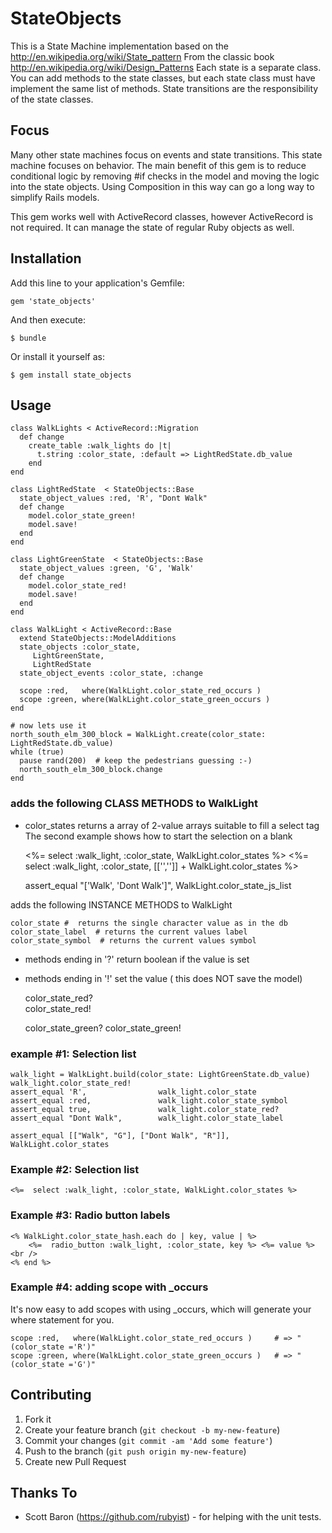 # StateObjects

This is a State Machine implementation based on the http://en.wikipedia.org/wiki/State_pattern
From the classic book http://en.wikipedia.org/wiki/Design_Patterns
Each state is a separate class.
You can add methods to the state classes, but each state class must have implement the same list of methods.
State transitions are the responsibility of the state classes.

## Focus
Many other state machines focus on events and state transitions.
This state machine focuses on behavior.
The main benefit of this gem is to reduce conditional logic by removing #if checks in the model and moving the logic into the state objects. Using Composition in this way can go a long way to simplify Rails models.

This gem works well with ActiveRecord classes, however ActiveRecord is not required.  It can manage the state of regular Ruby objects as well.

## Installation

Add this line to your application's Gemfile:

    gem 'state_objects'

And then execute:

    $ bundle

Or install it yourself as:

    $ gem install state_objects

## Usage

    class WalkLights < ActiveRecord::Migration
      def change
        create_table :walk_lights do |t|
          t.string :color_state, :default => LightRedState.db_value
        end
    end
    
    class LightRedState  < StateObjects::Base
      state_object_values :red, 'R', "Dont Walk" 
      def change
        model.color_state_green!
        model.save!    
      end  
    end        
    
    class LightGreenState  < StateObjects::Base
      state_object_values :green, 'G', 'Walk' 
      def change
        model.color_state_red!
        model.save!    
      end  
    end        
    
    class WalkLight < ActiveRecord::Base
      extend StateObjects::ModelAdditions
      state_objects :color_state,
         LightGreenState,
         LightRedState 
      state_object_events :color_state, :change
                                                                                       
      scope :red,   where(WalkLight.color_state_red_occurs )    
      scope :green, where(WalkLight.color_state_green_occurs ) 
    end

    # now lets use it 
    north_south_elm_300_block = WalkLight.create(color_state: LightRedState.db_value)
    while (true)
      pause rand(200)  # keep the pedestrians guessing :-)
      north_south_elm_300_block.change
    end

### adds the following CLASS METHODS to WalkLight

* color_states
  returns a array of 2-value arrays suitable to fill a select tag
  The second example shows how to start the selection on a blank
    
     <%= select :walk_light, :color_state, WalkLight.color_states %>
     <%= select :walk_light, :color_state,  [['','']] + WalkLight.color_states %>
    
     assert_equal "['Walk', 'Dont Walk']",  WalkLight.color_state_js_list
    

adds the following INSTANCE METHODS to WalkLight

    color_state #  returns the single character value as in the db    
    color_state_label  # returns the current values label    
    color_state_symbol  # returns the current values symbol

* methods ending in '?' return boolean if the value is set
* methods ending in '!' set the value ( this does NOT save the model)
  
    color_state_red?  
    color_state_red! 
    
    color_state_green?
    color_state_green!
    
### example #1: Selection list

    walk_light = WalkLight.build(color_state: LightGreenState.db_value)
    walk_light.color_state_red!
    assert_equal 'R',                walk_light.color_state
    assert_equal :red,               walk_light.color_state_symbol
    assert_equal true,               walk_light.color_state_red?
    assert_equal "Dont Walk",        walk_light.color_state_label
    
    assert_equal [["Walk", "G"], ["Dont Walk", "R"]], WalkLight.color_states
    
### Example #2: Selection list

    <%=  select :walk_light, :color_state, WalkLight.color_states %> 
    

### Example #3: Radio button labels

    <% WalkLight.color_state_hash.each do | key, value | %>
        <%=  radio_button :walk_light, :color_state, key %> <%= value %><br />
    <% end %>
    
### Example #4:  adding scope with _occurs
It's now easy to add scopes with using _occurs, which will generate your where statement for you.

    scope :red,   where(WalkLight.color_state_red_occurs )     # => "(color_state ='R')"
    scope :green, where(WalkLight.color_state_green_occurs )   # => "(color_state ='G')"   
    
## Contributing

1. Fork it
2. Create your feature branch (`git checkout -b my-new-feature`)
3. Commit your changes (`git commit -am 'Add some feature'`)
4. Push to the branch (`git push origin my-new-feature`)
5. Create new Pull Request

## Thanks To
* Scott Baron (https://github.com/rubyist) - for helping with the unit tests.

